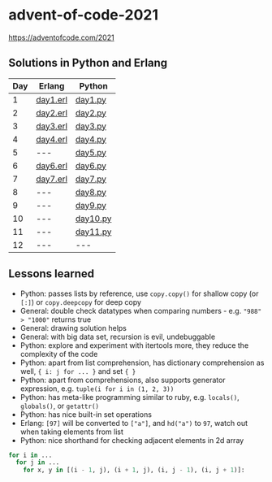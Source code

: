 # advent-of-code-2021
https://adventofcode.com/2021

## Solutions in Python and Erlang

| Day | Erlang                              | Python                                 |
| --- | ----------------------------------- | -------------------------------------- |
| 1   | [day1.erl](challange_1/first.erl)   | [day1.py](challange_1/first.py)       |
| 2   | [day2.erl](challange_2/second.erl)  | [day2.py](challange_2/second.py)      |
| 3   | [day3.erl](challange_3/third.erl)   | [day3.py](challange_3/third.py)       |
| 4   | [day4.erl](challange_4/fourth.erl)  | [day4.py](challange_4/fourth.py)      |
| 5   | ---                                 | [day5.py](challange_5/fifth.py)       |
| 6   | [day6.erl](challange_6/sixth.erl)   | [day6.py](challange_6/sixth.py)       |
| 7   | [day7.erl](challange_7/seventh.erl) | [day7.py](challange_7/seventh.py)     |
| 8   | ---                                 | [day8.py](challange_8/eigth.py)       |
| 9   | ---                                 | [day9.py](challange_9/ninth.py)       |
| 10  | ---                                 | [day10.py](challange_10/tenth.py)     |
| 11  | ---                                 | [day11.py](challange_11/eleventh.py)  |
| 12  | ---                                 | ---                                   |

## Lessons learned
- Python: passes lists by reference, use `copy.copy()` for shallow copy (or `[:]`) or `copy.deepcopy` for deep copy
- General: double check datatypes when comparing numbers - e.g. `"988" > "1000"` returns true
- General: drawing solution helps
- General: with big data set, recursion is evil, undebuggable
- Python: explore and experiment with itertools more, they reduce the complexity of the code
- Python: apart from list comprehension, has dictionary comprehension as well, `{ i: j for ... }` and set `{ }`
- Python: apart from comprehensions, also supports generator expression, e.g. `tuple(i for i in (1, 2, 3))`
- Python: has meta-like programming similar to ruby, e.g. `locals()`, `globals()`, or `getattr()`
- Python: has nice built-in set operations
- Erlang: `[97]` will be converted to `["a"]`, and `hd("a")` to `97`, watch out when taking elements from list
- Python: nice shorthand for checking adjacent elements in 2d array
```python
for i in ...
  for j in ...
    for x, y in [(i - 1, j), (i + 1, j), (i, j - 1), (i, j + 1)]:
```
